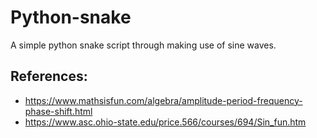 # Python-snake
A simple python snake script through making use of sine waves.

## References:
* https://www.mathsisfun.com/algebra/amplitude-period-frequency-phase-shift.html
* https://www.asc.ohio-state.edu/price.566/courses/694/Sin_fun.htm
